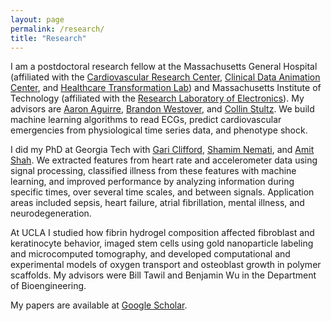```yaml
---
layout: page
permalink: /research/
title: "Research"
---
```


I am a postdoctoral research fellow at the Massachusetts General Hospital (affiliated with the [Cardiovascular Research Center](http://cvrc.massgeneral.org), [Clinical Data Animation Center](http://cdac.mgh.harvard.edu), and [Healthcare Transformation Lab](http://healthcaretransformation.org)) and Massachusetts Institute of Technology (affiliated with the [Research Laboratory of Electronics](http://healthcaretransformation.org)). My advisors are [Aaron Aguirre](https://connects.catalyst.harvard.edu/Profiles/display/Person/10465), [Brandon Westover](https://connects.catalyst.harvard.edu/Profiles/display/Person/84202), and [Collin Stultz](http://imes.mit.edu/people/faculty/stultz-collin/). We build machine learning algorithms to read ECGs, predict cardiovascular emergencies from physiological time series data, and phenotype shock.

I did my PhD at Georgia Tech with [Gari Clifford](http://gdclifford.info/people/gari), [Shamim Nemati](http://nematilab.info/people/shamim/index.html), and [Amit Shah](https://www.sph.emory.edu/faculty/profile/#AJSHAH3). We extracted features from heart rate and accelerometer data using signal processing, classified illness from these features with machine learning, and improved performance by analyzing information during specific times, over several time scales, and between signals. Application areas included sepsis, heart failure, atrial fibrillation, mental illness, and neurodegeneration.

At UCLA I studied how fibrin hydrogel composition affected fibroblast and keratinocyte behavior, imaged stem cells using gold nanoparticle labeling and microcomputed tomography, and developed computational and experimental models of oxygen transport and osteoblast growth in polymer scaffolds. My advisors were Bill Tawil and Benjamin Wu in the Department of Bioengineering.

My papers are available at [Google Scholar](https://scholar.google.com/citations?hl=en&user=APy8nq4AAAAJ&view_op=list_works&sortby=pubdate).

